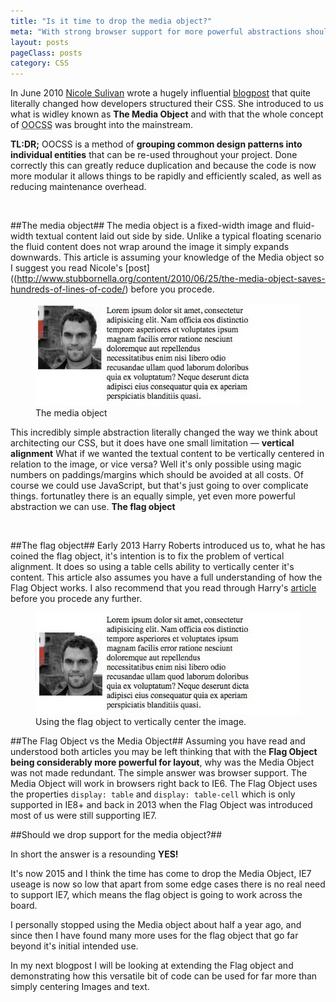 ```yaml
---
title: "Is it time to drop the media object?"
meta: "With strong browser support for more powerful abstractions should we drop the media object?"
layout: posts
pageClass: posts
category: CSS
---
```


In June 2010 [Nicole Sulivan](http://twitter.com/stubbornella) wrote a hugely 
influential [blogpost](http://www.stubbornella.org/content/2010/06/25/the-media-object-saves-hundreds-of-lines-of-code/) 
that quite literally changed how developers structured their CSS.  She introduced 
to us what is widley known as **The Media Object** and with that the whole concept
 of  <abbr title="Object-Oriented CSS">OOCSS</abbr> was brought into the mainstream.

**TL:DR;** OOCSS is a method of **grouping common design
 patterns into individual entities** that can be re-used throughout your
 project.  Done correctly this can 
 greatly reduce duplication and because the code is now more modular it allows
 things to be rapidly and efficiently scaled, as well as reducing maintenance
 overhead.

&nbsp;

##The media object##
The media object is a fixed-width image and fluid-width textual
 content laid out side by side. Unlike a typical floating scenario the fluid 
 content does not wrap around the image it simply expands downwards.
 This article is assuming your knowledge of the Media object so I suggest you
 read Nicole's [post]((http://www.stubbornella.org/content/2010/06/25/the-media-object-saves-hundreds-of-lines-of-code/) before you procede.

<figure>
	<img src="/img/build/posts/2015/01-05/screen-1.jpg" alt>
	<figcaption>The media object</figcaption>
</figure>

This incredibly simple abstraction literally changed the way we think about
architecting our CSS, but it does have one small limitation &mdash; 
**vertical alignment** What if we wanted the textual content to be vertically 
centered in relation to the image, or vice versa?  Well it's only possible
using magic numbers on paddings/margins which should be avoided at all costs.
Of course we could use JavaScript, but that's just going to over complicate things.
fortunatley there is an equally simple, yet even more powerful abstraction we can
use. **The flag object**

&nbsp;

##The flag object##
Early 2013 Harry Roberts introduced us to, what he has coined the flag object,
it's intention is to fix the problem of vertical alignment.  It does so using a 
table cells ability to vertically center it's content.
This article also assumes you have a full understanding of how the Flag  Object works. I also recommend that you read through Harry's 
[article](http://csswizardry.com/2013/05/the-flag-object/)  
before you procede any further.
<figure>
	<img src="/img/build/posts/2015/01-05/screen-2.png" alt>
	<figcaption>Using the flag object to vertically center the image.</figcaption>
</figure>


##The Flag Object vs the Media Object##
Assuming you have read and understood both articles you may be left thinking
that with the **Flag Object being considerably more powerful for layout**, why was
the Media Object was not made redundant.  The simple answer was browser support.
The Media Object will work in browsers right back to IE6.  The Flag Object
uses the properties `display: table` and `display: table-cell` which is only
supported in IE8+ and back in 2013 when the Flag Object was introduced most of us were still supporting IE7.

##Should we drop support for the media object?##

In short the answer is a resounding **YES!**

It's now 2015 and I think the time has come to drop the Media Object, IE7 useage is now so low that apart from some edge cases there is no real need to support IE7, which means the flag object is going to work across the board.  

I personally stopped using the Media object about half a year ago, and since then I have found many more uses for the flag object that go far beyond it's initial intended use.

In my next blogpost I will be looking at extending the Flag object and demonstrating how this versatile bit of code can be used for far more than simply centering Images and text.



